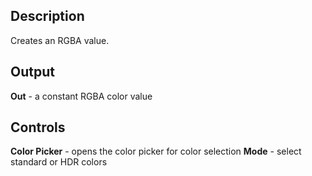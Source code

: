 ## Description
Creates an RGBA value.

## Output
**Out** - a constant RGBA color value

## Controls
**Color Picker** - opens the color picker for color selection
**Mode** - select standard or HDR colors